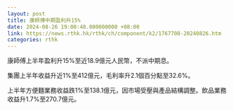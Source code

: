 ```yaml
---
layout: post
title: 康師傅中期盈利升15%
date: 2024-08-26 19:00:48.000000000 +08:00
link: https://news.rthk.hk/rthk/ch/component/k2/1767708-20240826.htm
categories: rthk
---
```


康師傅上半年盈利升15%至近18.9億元人民幣，不派中期息。

集團上半年收益升近1%至412億元，毛利率升2.1個百分點至32.6%。

上半年方便麵業務收益跌1%至138.1億元，因市場受壓與產品結構調整。飲品業務收益升1.7%至270.7億元。

